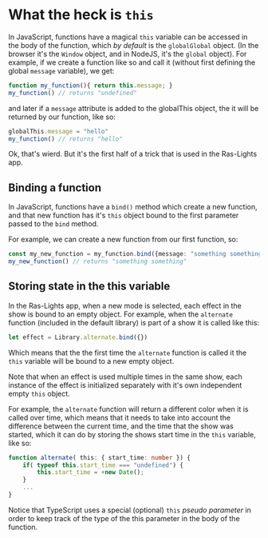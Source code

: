 # What the heck is `this`

In JavaScript, functions have a magical `this` variable can be accessed in the
body of the function, which *by default* is the `globalGlobal` object.  (In the browser
it's the `Window` object, and in NodeJS, it's the `global` object).  For
example, if we create a function like so and call it (without first defining the
global `message` variable), we get:

```ts
function my_function(){ return this.message; }
my_function() // returns "undefined"
```

and later if a `message` attribute is added to the globalThis object, the it
will be returned by our function, like so: 

```ts
globalThis.message = "hello"
my_function() // returns "hello"
```

Ok, that's wierd.  But it's the first half of a trick that is used in the Ras-Lights app.

## Binding a function

In JavaScript, functions have a `bind()` method which create a new function, and
that new function has it's  `this` object bound to the first parameter passed to
the `bind` method.  

For example, we can create a new function from our first function, so: 

```ts
const my_new_function = my_function.bind({message: "something something"})
my_new_function() // returns "something something"
```

## Storing state in the this variable

In the Ras-Lights app, when a new mode is selected, each effect in the show is
bound to an empty object.  For example, when the `alternate` function (included
in the default library) is part of a show it is called like this: 

```ts
let effect = Library.alternate.bind({})
```

Which means that the the first time the `alternate` function is called it the
`this` variable will be bound to a new empty object.  

Note that when an effect is used multiple times in the same show, each instance
of the effect is initialized separately with it's own independent empty `this`
object.

For example, the `alternate` function will return a different color when it is
called over time, which means that it needs to take into account the difference
between the current time, and the time that the show was started, which it can
do by storing the shows start time in the `this` variable, like so:

```ts
function alternate( this: { start_time: number }) {
    if( typeof this.start_time === "undefined") {
        this.start_time = +new Date();
    }
    ...
}
```

Notice that TypeScript uses a special (optional) `this` *pseudo parameter* in
order to keep track of the type of the this parameter in the body of the
function.
